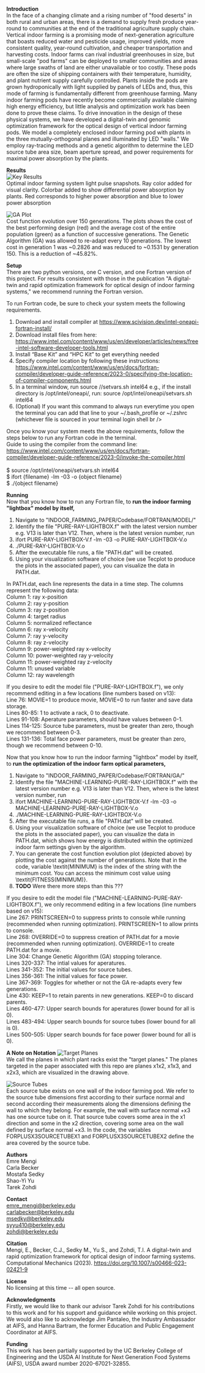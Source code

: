 **Introduction** <br />
In the face of a changing climate and a rising number of "food deserts" in both rural and urban areas, there is a demand to supply fresh produce year-round to communities at the end of the traditional agriculture supply chain. Vertical indoor farming is a promising mode of next-generation agriculture that boasts reduced water and pesticide usage, improved yields, more consistent quality, year-round cultivation, and cheaper transportation and harvesting costs. Indoor farms can rival industrial greenhouses in size, but small-scale "pod farms" can be deployed to smaller communities and areas where large swaths of land are either unavailable or too costly. These pods are often the size of shipping containers with their temperature, humidity, and plant nutrient supply carefully controlled. Plants inside the pods are grown hydroponically with light supplied by panels of LEDs and, thus, this mode of farming is fundamentally different from greenhouse farming. Many indoor farming pods have recently become commercially available claiming high energy efficiency, but little analysis and optimization work has been done to prove these claims. To drive innovation in the design of these physical systems, we have developed a digital-twin and genomic optimization framework for the optical design of vertical indoor farming pods. We model a completely enclosed indoor farming pod with plants in the three mutually-orthogonal planes and illuminated by LED "walls." We employ ray-tracing methods and a genetic algorithm to determine the LED source tube area size, beam aperture spread, and power requirements for maximal power absorption by the plants.

**Results** <br />
![Key Results](key-results.png) <br />
Optimal indoor farming system light pulse snapshots. Ray color added for visual clarity. Colorbar added to show differential power absorption by plants. Red corresponds to higher power absorption and blue to lower power absorption <br />

![GA Plot](GAplot.png) <br />
Cost function evolution over 150 generations. The plots shows the cost of the best performing design (red) and the average cost of the entire population (green) as a function of successive generations. The Genetic Algorithm (GA) was allowed to re-adapt every 10 generations. The lowest cost in generation 1 was ~0.2826 and was reduced to ~0.1531 by generation 150. This is a reduction of ~45.82%. <br />

**Setup** <br />
There are two python versions, one C version, and one Fortran version of this project. For results consistent with those in the publication "A digital-twin and rapid optimization framework for optical design of indoor farming systems," we recommend running the Fortran version. <br />

To run Fortran code, be sure to check your system meets the following requirements.
1. Download and install compiler at https://www.scivision.dev/intel-oneapi-fortran-install/ <br />
2. Download install files from here: https://www.intel.com/content/www/us/en/developer/articles/news/free-intel-software-developer-tools.html <br />
3. Install “Base Kit” and “HPC Kit” to get everything needed <br />
4. Specify compiler location by following these instructions: https://www.intel.com/content/www/us/en/docs/fortran-compiler/developer-guide-reference/2023-0/specifying-the-location-of-compiler-components.html <br />
5. In a terminal window, run source /<install-dir>/setvars.sh intel64 e.g., if the install directory is /opt/intel/oneapi/, run: source /opt/intel/oneapi/setvars.sh intel64 <br />
6. (Optional) If you want this command to always run everytime you open the terminal you can add that line to your ~/.bash_profile or ~/.zshrc (whichever file is sourced in your terminal login shell br />

Once you know your system meets the above requirements, follow the steps below to run any Fortran code in the terminal. <br />
Guide to using the compiler from the command line: https://www.intel.com/content/www/us/en/docs/fortran-compiler/developer-guide-reference/2023-0/invoke-the-compiler.html <br /><br />
$ source /opt/intel/oneapi/setvars.sh intel64 <br />
$ ifort {filename} -lm -03 -o {object filename} <br />
$ ./{object filename} <br />

**Running** <br />
Now that you know how to run any Fortran file, to **run the indoor farming "lightbox" model by itself,** <br />
1. Navigate to "INDOOR_FARMING_PAPER/Codebase/FORTRAN/MODEL/"
2. Identify the file "PURE-RAY-LIGHTBOX.f" with the latest version number e.g. V13 is later than V12. Then, where <XX> is the latest version number, run <br />
3. ifort PURE-RAY-LIGHTBOX-V<XX>.f -lm -03 -o PURE-RAY-LIGHTBOX-V<XX>.o <br />
4. ./PURE-RAY-LIGHTBOX-V<XX>.o <br />
5. After the executable file runs, a file "PATH.dat" will be created. <br />
6. Using your visualization software of choice (we use Tecplot to produce the plots in the associated paper), you can visualize the data in PATH.dat. <br />

In PATH.dat, each line represents the data in a time step. The columns represent the following data: <br />
Column 1: ray x-position <br />
Column 2: ray y-position <br />
Column 3: ray z-position <br />
Column 4: target radius <br />
Column 5: normalized reflectance <br />
Column 6: ray x-velocity <br />
Column 7: ray y-velocity <br />
Column 8: ray z-velocity <br />
Column 9: power-weighted ray x-velocity <br />
Column 10: power-weighted ray y-velocity <br />
Column 11: power-weighted ray z-velocity <br />
Column 11: unused variable <br />
Column 12: ray wavelength <br />

If you desire to edit the model file ("PURE-RAY-LIGHTBOX.f"), we only recommend editing in a few locations (line numbers based on v13): <br />
Line 76: MOVIE=1 to produce movie, MOVIE=0 to run faster and save data storage. <br />
Lines 80-85: 1 to activate a rack, 0 to deactivate. <br />
Lines 91-108: Aperature parameters, should have values between 0-1. <br />
Lines 114-125: Source tube parameters, must be greater than zero, though we recommend between 0-3. <br />
Lines 131-136: Total face power parameters, must be greater than zero, though we recommend between 0-10. <br />

Now that you know how to run the indoor farming "lightbox" model by itself, to **run the optimization of the indoor farm optical parameters,** <br />
1. Navigate to "INDOOR_FARMING_PAPER/Codebase/FORTRAN/GA/"
2. Identify the file "MACHINE-LEARNING-PURE-RAY-LIGHTBOX.f" with the latest version number e.g. V13 is later than V12. Then, where <XX> is the latest version number, run <br />
3. ifort MACHINE-LEARNING-PURE-RAY-LIGHTBOX-V<XX>.f -lm -03 -o MACHINE-LEARNING-PURE-RAY-LIGHTBOX-V<XX>.o <br />
4. ./MACHINE-LEARNING-PURE-RAY-LIGHTBOX-V<XX>.o <br />
5. After the executable file runs, a file "PATH.dat" will be created. <br />
6. Using your visualization software of choice (we use Tecplot to produce the plots in the associated paper), you can visualize the data in PATH.dat, which shows how energy is distributed within the optimized indoor farm settings given by the algorithm. <br />
7. You can generate the cost function evolution plot (depicted above) by plotting the cost against the number of generations. Note that in the code, variable \textit{MINIMUM} is the index of the string with the minimum cost. You can access the minimum cost value using \textit{FITNESS(MINIMUM)}. <br />
8. **TODO** Were there more steps than this ???
  
If you desire to edit the model file ("MACHINE-LEARNING-PURE-RAY-LIGHTBOX.f"), we only recommend editing in a few locations (line numbers based on v15): <br />
Line 267: PRINTSCREEN=0 to suppress prints to console while running (recommended when running optimization). PRINTSCREEN=1 to allow prints to console. <br />
Line 268: OVERRIDE=0 to suppress creation of PATH.dat for a movie (recommended when running optimization). OVERRIDE=1 to create PATH.dat for a movie. <br />
Line 304: Change Genetic Algorithm (GA) stopping tolerance. <br />
Lines 320-337: The intial values for aperatures. <br />
Lines 341-352: The initial values for source tubes. <br />
Lines 356-361: The initial values for face power. <br />
Line 367-369: Toggles for whether or not the GA re-adapts every few generations. <br />
Line 430: KEEP=1 to retain parents in new generations. KEEP=0 to discard parents. <br />
Lines 460-477: Upper search bounds for aperatures (lower bound for all is 0). <br />
Lines 483-494: Upper search bounds for source tubes (lower bound for all is 0).<br />
Lines 500-505: Upper search bounds for face power (lower bound for all is 0). <br />

**A Note on Notation**
![Target Planes](target-planes.png) <br />
We call the planes in which plant racks exist the "target planes." The planes targeted in the paper associated with this repo are planes x1x2, x1x3, and x2x3, which are visualized in the drawing above. <br />

![Source Tubes](source-tube-guide.png) <br />
Each source tube exists on one wall of the indoor farming pod. We refer to the source tube dimensions first according to their surface normal and second according their measurements along the dimensions defining the wall to which they belong. For example, the wall with surface normal +x3 has one source tube on it. That source tube covers some area in the x1 direction and some in the x2 direction, covering some area on the wall defined by surface normal +x3. In the code, the variables FORPLUSX3SOURCETUBEX1 and FORPLUSX3SOURCETUBEX2 define the area covered by the source tube. <br />

**Authors** <br />
Emre Mengi <br />
Carla Becker <br />
Mostafa Sedky <br />
Shao-Yi Yu <br />
Tarek Zohdi <br />

**Contact** <br />
emre_mengi@berkeley.edu <br />
carlabecker@berkeley.edu <br />
msedky@berkeley.edu <br />
syyu410@berkeley.edu <br />
zohdi@berkeley.edu <br />

**Citation** <br />
Mengi, E., Becker, C.J., Sedky M., Yu S., and Zohdi, T.I. A digital-twin and rapid optimization framework for optical design of indoor farming systems.  Computational Mechanics (2023). https://doi.org/10.1007/s00466-023-02421-9 <br />

**License** <br />
No licensing at this time -- all open source. <br />

**Acknowledgments** <br />
Firstly, we would like to thank our advisor Tarek Zohdi for his contributions to this work and for his support and guidance while working on this project. We would also like to acknowledge Jim Pantaleo, the Industry Ambassador at AIFS, and Hanna Bartram, the former Education and Public Engagement Coordinator at AIFS. <br />

**Funding** <br />
This work has been partially supported by the UC Berkeley College of Engineering and the USDA AI Institute for Next Generation Food Systems (AIFS), USDA award number 2020-67021-32855.
